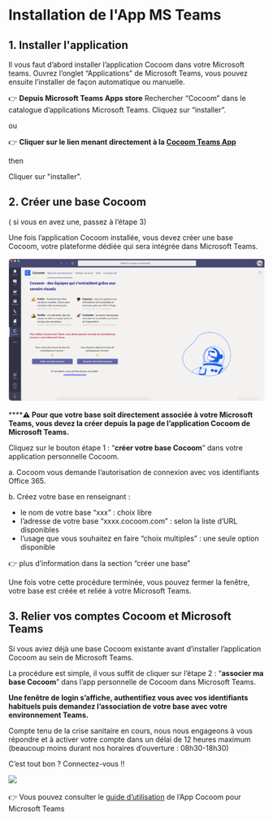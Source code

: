 # Installation de l'App MS Teams

## 1. Installer l'application

Il vous faut d’abord installer l’application Cocoom dans votre Microsoft teams.
Ouvrez l’onglet  “Applications” de Microsoft Teams, vous pouvez ensuite l’installer de façon automatique ou manuelle.

👉 **Depuis Microsoft Teams Apps store**
Rechercher “Cocoom” dans le catalogue d’applications Microsoft Teams.
Cliquez sur “installer”.

ou

👉 **Cliquer sur le lien menant directement à la [Cocoom Teams App](https://teams.microsoft.com/l/app/1055556b-2695-4f2d-8184-ea1633842a1b)**

then

Cliquer sur "installer".

## 2. Créer une base Cocoom

( si vous en avez une, passez à l’étape 3)

Une fois l’application Cocoom installée, vous devez créer une base Cocoom, votre plateforme dédiée qui sera intégrée dans Microsoft Teams.

![](/img/fr/getting-started/install-msteams-app_create-base.png)

******⚠ Pour que votre base soit directement associée à votre Microsoft Teams, vous devez la créer depuis la page de l’application Cocoom de Microsoft Teams.**

Cliquez sur le bouton étape 1 : “**créer votre base Cocoom**”  dans votre application personnelle Cocoom.

a. Cocoom vous demande l’autorisation de connexion avec vos identifiants Office 365.

 b. Créez votre base en renseignant  :

- le nom de votre base “xxx” : choix libre
- l’adresse de votre base “xxxx.cocoom.com” : selon la liste d’URL disponibles
- l’usage que vous souhaitez en faire  “choix multiples” : une seule option disponible

 👉 plus d’information dans la section “créer une base”

Une fois votre cette procédure terminée, vous pouvez fermer la fenêtre, votre base est créée et reliée à votre Microsoft Teams.


## 3. Relier vos comptes Cocoom et Microsoft Teams

Si vous aviez déjà une base Cocoom existante avant d’installer l’application Cocoom au sein de Microsoft Teams.

La procédure est simple, il vous suffit de cliquer sur l’étape 2 : “**associer ma base Cocoom**” dans l’app personnelle de Cocoom dans Microsoft Teams.

**Une fenêtre de login s’affiche, authentifiez vous avec vos identifiants habituels puis demandez l’association de votre base avec votre environnement Teams.**

Compte tenu de la crise sanitaire en cours, nous nous engageons à vous répondre et à activer votre compte dans un délai de 12 heures maximum (beaucoup moins durant nos horaires d’ouverture : 08h30-18h30)

C’est tout bon ? Connectez-vous !!

![](https://paper-attachments.dropbox.com/s_6CFA4B0A70E3DD7648B2C6010F8EF67FF1372BBCEB214BEC5EF83F31CE7E1280_1588948386172_Plan+de+travail+5cocoom-guides_EN.png)


👉 Vous pouvez consulter le [guide d’utilisation](/fr/guide/msteams-app) de l’App Cocoom pour Microsoft Teams
